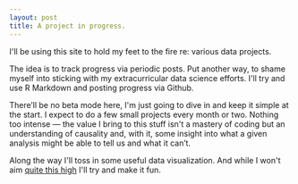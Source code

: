 ```yaml
---
layout: post
title: A project in progress. 
---
```

I'll be using this site to hold my feet to the fire re: various data projects. 

The idea is to track progress via periodic posts. Put another way, to shame myself into sticking with my extracurricular data science efforts. I'll try and use R Markdown and posting progress via Github. 

There’ll be no beta mode here, I'm just going to dive in and keep it simple at the start. I expect to do a few small projects every month or two. Nothing too intense — the value I bring to this stuff isn't a mastery of coding but an understanding of causality and, with it, some insight into what a given analysis might be able to tell us and what it can’t. 

Along the way I'll toss in some useful data visualization. And while I won't aim [quite this high]( http://www.nytimes.com/1985/09/03/nyregion/of-crime-subways-and-the-no-5-train.html?pagewanted=all) I'll try and make it fun. 
